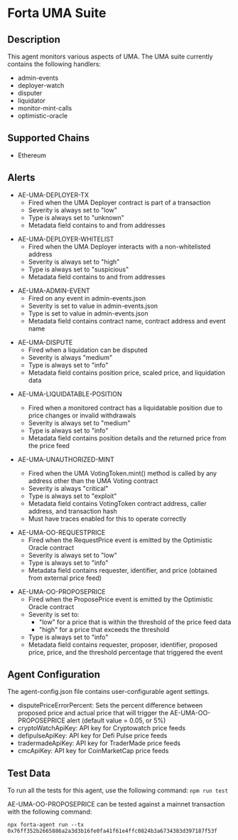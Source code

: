 # Forta UMA Suite

## Description

This agent monitors various aspects of UMA. The UMA suite currently contains
the following handlers:

- admin-events
- deployer-watch
- disputer
- liquidator
- monitor-mint-calls
- optimistic-oracle

## Supported Chains

- Ethereum

## Alerts

<!-- -->
- AE-UMA-DEPLOYER-TX
  - Fired when the UMA Deployer contract is part of a transaction
  - Severity is always set to "low"
  - Type is always set to "unknown"
  - Metadata field contains to and from addresses

<!-- -->
- AE-UMA-DEPLOYER-WHITELIST
  - Fired when the UMA Deployer interacts with a non-whitelisted address
  - Severity is always set to "high"
  - Type is always set to "suspicious"
  - Metadata field contains to and from addresses

<!-- -->
- AE-UMA-ADMIN-EVENT
  - Fired on any event in admin-events.json
  - Severity is set to value in admin-events.json
  - Type is set to value in admin-events.json
  - Metadata field contains contract name, contract address and event name

<!-- -->
- AE-UMA-DISPUTE
  - Fired when a liquidation can be disputed
  - Severity is always "medium"
  - Type is always set to "info"
  - Metadata field contains position price, scaled price, and liquidation data

<!-- -->
- AE-UMA-LIQUIDATABLE-POSITION
  - Fired when a monitored contract has a liquidatable position due to price changes or invalid withdrawals
  - Severity is always set to "medium"
  - Type is always set to "info"
  - Metadata field contains position details and the returned price from the price feed

- AE-UMA-UNAUTHORIZED-MINT
  - Fired when the UMA VotingToken.mint() method is called by any address other than the UMA Voting contract
  - Severity is always "critical"
  - Type is always set to "exploit"
  - Metadata field contains VotingToken contract address, caller address, and transaction hash
  - Must have traces enabled for this to operate correctly

<!-- -->
- AE-UMA-OO-REQUESTPRICE
  - Fired when the RequestPrice event is emitted by the Optimistic Oracle contract
  - Severity is always set to "low"
  - Type is always set to "info"
  - Metadata field contains requester, identifier, and price (obtained from external price feed)

<!-- -->
- AE-UMA-OO-PROPOSEPRICE
  - Fired when the ProposePrice event is emitted by the Optimistic Oracle contract
  - Severity is set to:
    - "low" for a price that is within the threshold of the price feed data
    - "high" for a price that exceeds the threshold
  - Type is always set to "info"
  - Metadata field contains requester, proposer, identifier, proposed price, price, and the threshold
    percentage that triggered the event

## Agent Configuration

The agent-config.json file contains user-configurable agent settings.

- disputePriceErrorPercent: Sets the percent difference between proposed price and actual price that
  will trigger the AE-UMA-OO-PROPOSEPRICE alert (default value = 0.05, or 5%)
- cryptoWatchApiKey: API key for Cryptowatch price feeds
- defipulseApiKey: API key for Defi Pulse price feeds
- tradermadeApiKey: API key for TraderMade price feeds
- cmcApiKey: API key for CoinMarketCap price feeds

## Test Data

To run all the tests for this agent, use the following command: `npm run test`

AE-UMA-OO-PROPOSEPRICE can be tested against a mainnet transaction with the following command:

`npx forta-agent run --tx 0x76ff352b2665886a2a3d3b16fe0fa41f61e4ffc0824b3a6734383d397187f53f`
